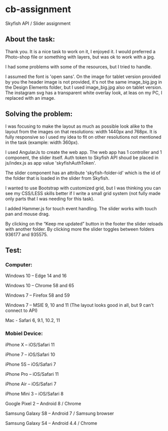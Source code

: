 # cb-assignment
Skyfish API / Slider assignment


## About the task:
Thank you. It is a nice task to work on it, I enjoyed it. I would preferred a Photo-shop file or something with layers, but was ok to work with a jpg.

I had some problems with some of the resources, but I tried to handle.

I assumed the font is 'open sans'. On the image for tablet version provided by you the header image is not provided, it's not the same image_big.jpg in the Design Elements folder, but I used image_big.jpg also on tablet version. The instagram svg has a transparent white overlay look, at leas on my PC, I replaced with an image.


## Solving the problem:
I was focusing to make the layout as much as possible look alike to the layout from the images on that resolutions: width 1440px and 768px. It is fully responsive so I used my idea to fit on other resolutions not mentioned in the task (example: width 360px).

I used AngularJs to create the web app. The web app has 1 controller and 1 component, the slider itself. Auth token to Skyfish API shoud be placed in js/index.js as app value 'skyfishAuthToken'. 

The slider component has an attribute 'skyfish-folder-id' which is the id of the folder that is loaded in the slider from Skyfish. 

I wanted to use Bootstrap with customized grid, but I was thinking you can see my CSS/LESS skills better if I write a small grid system (not fully made only parts that I was needing for this task).

I added Hammer.js for touch event handling. The slider works with touch pan and mouse drag.

By clicking on the “Keep me updated” button in the footer the slider reloads with another folder.   By clicking more the slider toggles between folders 936177 and 935575.


## Test:


### Computer:

Windows 10 – Edge 14 and 16

Windows 10 – Chrome 58 and 65

Windows 7 – Firefox 58 and 59

Windows 7 – MSIE 9, 10 and 11 (The layout looks good in all, but 9 can't connect to API)

Mac - Safari 6, 9.1, 10.2, 11


### Mobiel Device:

iPhone X – iOS/Safari 11

iPhone 7 – iOS/Safari 10

iPhone 5S – iOS/Safari 7

iPhone Pro – iOS/Safari 11

iPhone Air – iOS/Safari 7

iPhone Mini 3 – iOS/Safari 8

Google Pixel 2 – Android 8 / Chrome

Samsung Galaxy S8 – Android 7 / Samsung browser

Samsung Galaxy S4 – Android 4.4 / Chrome
